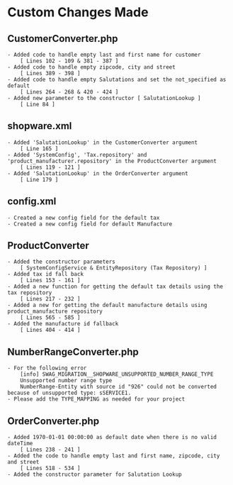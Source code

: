# Custom Changes Made

## CustomerConverter.php
    
    - Added code to handle empty last and first name for customer 
        [ Lines 102 - 109 & 381 - 387 ]
    - Added code to handle empty zipcode, city and street
        [ Lines 389 - 398 ]
    - Added code to handle empty Salutations and set the not_specified as default 
        [ Lines 264 - 268 & 420 - 424 ]
    - Added new parameter to the constructor [ SalutationLookup ]
        [ Line 84 ]

## shopware.xml

    - Added 'SalutationLookup' in the CustomerConverter argument
        [ Line 165 ]
    - Added 'SystemConfig', 'Tax.repository' and 'product_manufacturer.repository' in the ProductConverter argument
        [ Lines 119 - 121 ]
    - Added 'SalutationLookup' in the OrderConverter argument
        [ Line 179 ]

## config.xml

    - Created a new config field for the default tax
    - Created a new config field for default Manufacture

## ProductConverter

    - Added the constructor parameters
        [ SystemConfigService & EntityRepository (Tax Repository) ]
    - Added tax id fall back
        [ Lines 153 - 161 ]
    - Added a new function for getting the default tax details using the tax repository
        [ Lines 217 - 232 ]
    - Added a new for getting the default manufacture details using product_manufacture repository
        [ Lines 565 - 585 ]
    - Added the manufacture id fallback
        [ Lines 404 - 414 ]
    
## NumberRangeConverter.php

    - For the following error 
        [info] SWAG_MIGRATION__SHOPWARE_UNSUPPORTED_NUMBER_RANGE_TYPE
        Unsupported number range type
        NumberRange-Entity with source id "926" could not be converted because of unsupported type: sSERVICE1.
    - Please add the TYPE_MAPPING as needed for your project

## OrderConverter.php

    - Added 1970-01-01 00:00:00 as default date when there is no valid dateTime
        [ Lines 238 - 241 ]
    - Added the code to handle empty last and first name, zipcode, city and street
        [ Lines 518 - 534 ]
    - Added the constructor parameter for Salutation Lookup